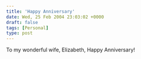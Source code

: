 ```yaml
---
title: 'Happy Anniversary'
date: Wed, 25 Feb 2004 23:03:02 +0000
draft: false
tags: [Personal]
type: post
---
```


To my wonderful wife, Elizabeth, Happy Anniversary!